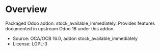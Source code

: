 # Overview

Packaged Odoo addon: stock_available_immediately. Provides features documented in upstream Odoo 16 under this addon.

- Source: OCA/OCB 16.0, addon stock_available_immediately
- License: LGPL-3
